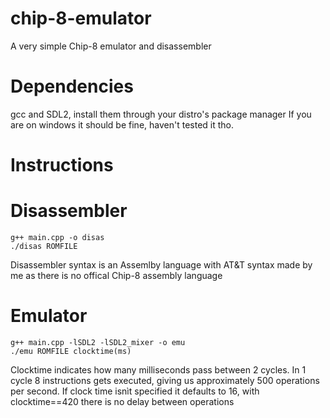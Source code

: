 # chip-8-emulator
A very simple Chip-8 emulator and disassembler

# Dependencies
gcc and SDL2, install them through your distro's package manager
If you are on windows it should be fine, haven't tested it tho.

# Instructions

# Disassembler
```shell
g++ main.cpp -o disas
./disas ROMFILE
```
Disassembler syntax is an Assemlby language with AT&T syntax made by me as there is no offical Chip-8 assembly language

# Emulator
```shell
g++ main.cpp -lSDL2 -lSDL2_mixer -o emu
./emu ROMFILE clocktime(ms)
```

Clocktime indicates how many milliseconds pass between 2 cycles. In 1 cycle 8 instructions gets executed, giving us approximately 500 operations per second.
If clock time isnìt specified it defaults to 16, with clocktime==420 there is no delay between operations

